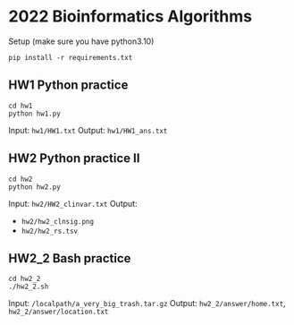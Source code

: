 # 2022 Bioinformatics Algorithms

Setup (make sure you have python3.10)
```
pip install -r requirements.txt
```

## HW1 Python practice
```
cd hw1
python hw1.py
```

Input:  `hw1/HW1.txt`
Output: `hw1/HW1_ans.txt`


## HW2 Python practice II
```
cd hw2
python hw2.py
```

Input:  `hw2/HW2_clinvar.txt`
Output:
* `hw2/hw2_clnsig.png`
* `hw2/hw2_rs.tsv`


## HW2_2 Bash practice
```
cd hw2_2
./hw2_2.sh
```

Input:  `/localpath/a_very_big_trash.tar.gz`
Output: `hw2_2/answer/home.txt`, `hw2_2/answer/location.txt`
